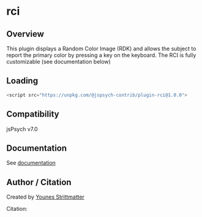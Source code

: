 # rci

## Overview

This plugin displays a Random Color Image (RDK) and allows the subject to report the primary color by pressing a key on the keyboard. The RCI is fully customizable (see documentation below)

## Loading

```js
<script src="https://unpkg.com/@jspsych-contrib/plugin-rci@1.0.0">
```

## Compatibility

jsPsych v7.0

## Documentation

See [documentation](docs/jspsych-rci.md)

## Author / Citation

Created by [Younes Strittmatter](https://github.com/younesStrittmatter)

Citation:



